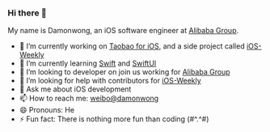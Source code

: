 ### Hi there 👋

My name is Damonwong, an iOS software engineer at [Alibaba Group](https://www.alibabagroup.com/cn/global/home).

- 🔭 I’m currently working on [Taobao for iOS](https://apps.apple.com/us/app/%E6%89%8B%E6%9C%BA%E6%B7%98%E5%AE%9D-%E6%B7%98%E5%88%B0%E4%BD%A0%E8%AF%B4%E5%A5%BD/id387682726), and a side project called [iOS-Weekly](https://github.com/SwiftOldDriver/iOS-Weekly)
- 🌱 I’m currently learning [Swift](http://swift.org/) and [SwiftUI](https://developer.apple.com/xcode/swiftui/)
- 👯 I’m looking to developer on join us working for [Alibaba Group](https://talent.alibaba.com/off-campus/)
- 🤔 I’m looking for help with contributors for [iOS-Weekly](https://github.com/SwiftOldDriver/iOS-Weekly)
- 💬 Ask me about iOS development
- 📫 How to reach me: [weibo@damonwong](https://weibo.com/damonone)
- 😄 Pronouns: He
- ⚡ Fun fact: There is nothing more fun than coding (\#\^.\^\#)
